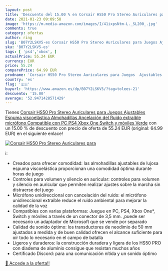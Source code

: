 ```yaml
---
layout: post
title: 'Descuento del 15.00 % en Corsair HS50 Pro Stereo Auriculares para'
date: 2021-01-23 09:09:58
image: 'https://m.media-amazon.com/images/I/41ixpsNtm-L._SL200_.jpg'
comments: true
category: ofertas
author: ring
slug: 'B07Y2LSKV5-es Corsair HS50 Pro Stereo Auriculares para Juegos Ajustables...'
sku: 'B07Y2LSKV5-es'
tags: [ 'ps4','xbox', ]
actualPrice: 55.24 EUR
currency: EUR
price: 55.24
comparePrice: 64.99 EUR
prodname: 'Corsair HS50 Pro Stereo Auriculares para Juegos  Ajustables Espuma viscoelástica Almohadillas  Ancelación del Ruido extraíble micrófono  Compatible con PC  PS4  Xbox One  Switch y móviles   Verde'
country: 'es'
flag: '🇪🇸'
buyurl: 'https://www.amazon.es/dp/B07Y2LSKV5/?tag=tolees-21'
descuento: '15.00'
average: '52.9471428571429'
---
```


Tienes [Corsair HS50 Pro Stereo Auriculares para Juegos  Ajustables Espuma viscoelástica Almohadillas  Ancelación del Ruido extraíble micrófono  Compatible con PC  PS4  Xbox One  Switch y móviles   Verde](https://www.amazon.es/dp/B07Y2LSKV5/?tag=tolees-21) con un 15.00 % de descuento con precio de oferta de 55.24 EUR (original: 64.99 EUR) en el siguiente enlace!

[![Corsair HS50 Pro Stereo Auriculares para](https://m.media-amazon.com/images/I/41ixpsNtm-L._SL200_.jpg)](https://www.amazon.es/dp/B07Y2LSKV5/?tag=tolees-21)

ℹ️:

- Creados para ofrecer comodidad: las almohadillas ajustables de lujosa espuma viscoelástica proporcionan una comodidad óptima durante horas de juego
- Controles para volumen y silencio en auricular: controles para volumen y silencio en auricular que permiten realizar ajustes sobre la marcha sin distraerse del juego
- Micrófono unidireccional con cancelación del ruido: el micrófono unidireccional extraíble reduce el ruido ambiental para mejorar la calidad de la voz
- Compatibles con varias plataformas: Juegue en PC, PS4, Xbox One*, Switch y móviles a través de un conector de 3,5 mm. ,puede ser necesario un adaptador de Microsoft que se vende por separado
- Calidad de sonido óptimo: los transductores de neodimio de 50 mm ajustados a medida y de buen calidad ofrecen el alcance suficiente para oír todo lo necesario en el campo de batalla
- Ligeros y duraderos: la construcción duradera y ligera de los HS50 PRO con diadema de aluminio consigue que resistan muchos años
- Certificado Discord: para una comunicación nítida y un sonido óptimo

[🛒 Accede a la oferta!!](https://www.amazon.es/dp/B07Y2LSKV5/?tag=tolees-21)
